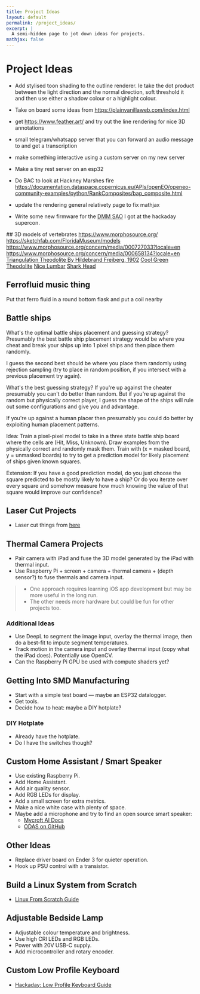 ```yaml
---
title: Project Ideas
layout: default
permalink: /project_ideas/
excerpt: |
  A semi-hidden page to jot down ideas for projects.
mathjax: false
---
```


# Project Ideas

* Add stylised toon shading to the outline renderer. Ie take the dot product between the light direction and the normal direction, soft threshold it and then use either a shadow colour or a highlight colour.

* Take on board some ideas from https://plainvanillaweb.com/index.html

* get https://www.feather.art/ and try out the line rendering for nice 3D annotations

* small telegram/whatsapp server that you can forward an audio message to and get a transcription

* make something interactive using a custom server on my new server

* Make a tiny rest server on an esp32

* Do BAC to look at Hackney Marshes fire https://documentation.dataspace.copernicus.eu/APIs/openEO/openeo-community-examples/python/RankComposites/bap_composite.html

* update the rendering general relativety page to fix mathjax

* Write some new firmware for the [DMM SAO](https://github.com/flummer/dmm-sao/blob/main/firmware/code.py) I got at the hackaday supercon.

## 3D models of vertebrates
https://www.morphosource.org/
https://sketchfab.com/FloridaMuseum/models
https://www.morphosource.org/concern/media/000727033?locale=en
https://www.morphosource.org/concern/media/000658134?locale=en
[Triangulation Theodolite By Hildebrand Freiberg, 1902](https://www.morphosource.org/concern/media/000657801?locale=en)
[Cool Green Theodolite](https://www.morphosource.org/concern/media/000655681?locale=en)
[Nice Lumbar](https://www.morphosource.org/concern/media/000532571?locale=en)
[Shark Head](https://www.morphosource.org/concern/media/000677539?locale=en)

## Ferrofluid music thing

Put that ferro fluid in a round bottom flask and put a coil nearby

## Battle ships

What's the optimal battle ships placement and guessing strategy?
Presumably the best battle ship placement strategy would be where you cheat and break your ships up into 1 pixel ships and then place them randomly.

I guess the second best should be where you place them randomly using rejection sampling (try to place in random position, if you intersect with a previous placement try again).

What's the best guessing strategy? If you're up against the cheater presumably you can't do better than random. But if you're up against the random but physically correct player, I guess the shape of the ships will rule out some configurations and give you and advantage.

If you're up against a human placer then presumably you could do better by exploiting human placement patterns.

Idea: Train a pixel-pixel model to take in a three state battle ship board where the cells are (Hit, Miss, Unknown). Draw examples from the physically correct and randomly mask them. Train with (x = masked board, y = unmasked boards) to try to get a prediction model for likely placement of ships given known squares.

Extension: If you have a good prediction model, do you just choose the square predicted to be mostly likely to have a ship? Or do you iterate over every square and somehow measure how much knowing the value of that square would improve our confidence?

## Laser Cut Projects

- Laser cut things from [here](https://blogs.loc.gov/maps/2025/03/globe-gores/)

## Thermal Camera Projects

- Pair camera with iPad and fuse the 3D model generated by the iPad with thermal input.
- Use Raspberry Pi + screen + camera + thermal camera + (depth sensor?) to fuse thermals and camera input.

> - One approach requires learning iOS app development but may be more useful in the long run.
> - The other needs more hardware but could be fun for other projects too.

### Additional Ideas

- Use DeepL to segment the image input, overlay the thermal image, then do a best-fit to impute segment temperatures.
- Track motion in the camera input and overlay thermal input (copy what the iPad does). Potentially use OpenCV.
- Can the Raspberry Pi GPU be used with compute shaders yet?

## Getting Into SMD Manufacturing

- Start with a simple test board — maybe an ESP32 datalogger.
- Get tools.
- Decide how to heat: maybe a DIY hotplate?

### DIY Hotplate

- Already have the hotplate.
- Do I have the switches though?

## Custom Home Assistant / Smart Speaker

- Use existing Raspberry Pi.
- Add Home Assistant.
- Add air quality sensor.
- Add RGB LEDs for display.
- Add a small screen for extra metrics.
- Make a nice white case with plenty of space.
- Maybe add a microphone and try to find an open source smart speaker:
  - [Mycroft AI Docs](https://mycroft-ai.gitbook.io/docs/using-mycroft-ai/get-mycroft/linux)
  - [ODAS on GitHub](https://github.com/introlab/odas)

## Other Ideas

- Replace driver board on Ender 3 for quieter operation.
- Hook up PSU control with a transistor.

## Build a Linux System from Scratch

- [Linux From Scratch Guide](https://linuxfromscratch.org/lfs/view/stable/)

## Adjustable Bedside Lamp

- Adjustable colour temperature and brightness.
- Use high CRI LEDs and RGB LEDs.
- Power with 20V USB-C supply.
- Add microcontroller and rotary encoder.

## Custom Low Profile Keyboard

- [Hackaday: Low Profile Keyboard Guide](https://hackaday.com/2022/03/16/a-clear-guide-for-a-low-profile-bespoke-keyboard/)
